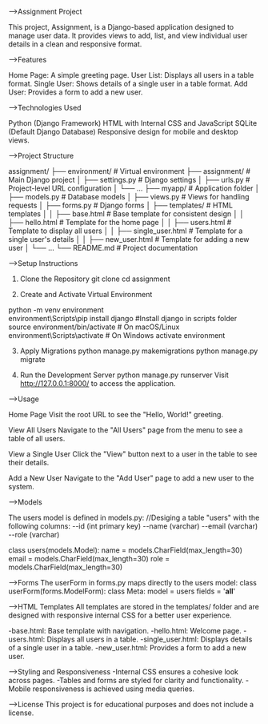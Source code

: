 -->Assignment Project

This project, Assignment, is a Django-based application designed to manage user data. It provides views to add, list, and view individual user details in a clean and responsive format.

-->Features

Home Page: A simple greeting page.
User List: Displays all users in a table format.
Single User: Shows details of a single user in a table format.
Add User: Provides a form to add a new user.

-->Technologies Used

Python (Django Framework)
HTML with Internal CSS and JavaScript
SQLite (Default Django Database)
Responsive design for mobile and desktop views.

-->Project Structure

assignment/
├── environment/         # Virtual environment
├── assignment/          # Main Django project
│   ├── settings.py      # Django settings
│   ├── urls.py          # Project-level URL configuration
│   └── ...
├── myapp/               # Application folder
│   ├── models.py        # Database models
│   ├── views.py         # Views for handling requests
│   ├── forms.py         # Django forms
│   ├── templates/       # HTML templates
│   │   ├── base.html    # Base template for consistent design
│   │   ├── hello.html   # Template for the home page
│   │   ├── users.html   # Template to display all users
│   │   ├── single_user.html  # Template for a single user's details
│   │   ├── new_user.html     # Template for adding a new user
│   └── ...
└── README.md            # Project documentation

-->Setup Instructions

1. Clone the Repository
git clone <repository-url>
cd assignment

2. Create and Activate Virtual Environment

python -m venv environment       
environment\Scripts\pip install django  #Install django in scripts folder 
source environment/bin/activate  # On macOS/Linux
environment\Scripts\activate     # On Windows activate environment

3. Apply Migrations
python manage.py makemigrations
python manage.py migrate

4. Run the Development Server
python manage.py runserver
Visit http://127.0.0.1:8000/ to access the application.

-->Usage

Home Page
Visit the root URL to see the "Hello, World!" greeting.

View All Users
Navigate to the "All Users" page from the menu to see a table of all users.

View a Single User
Click the "View" button next to a user in the table to see their details.

Add a New User
Navigate to the "Add User" page to add a new user to the system.


-->Models

The users model is defined in models.py:
//Desiging a table "users" with the following columns:
--id (int primary key)
--name (varchar)
--email (varchar)
--role (varchar)

class users(models.Model):
    name = models.CharField(max_length=30)
    email = models.CharField(max_length=30)
    role = models.CharField(max_length=30)
    
-->Forms
The userForm in forms.py maps directly to the users model:
class userForm(forms.ModelForm):
    class Meta:
        model = users
        fields = '__all__'

-->HTML Templates
All templates are stored in the templates/ folder and are designed with responsive internal CSS for a better user experience.

-base.html: Base template with navigation.
-hello.html: Welcome page.
-users.html: Displays all users in a table.
-single_user.html: Displays details of a single user in a table.
-new_user.html: Provides a form to add a new user.

-->Styling and Responsiveness
-Internal CSS ensures a cohesive look across pages.
-Tables and forms are styled for clarity and functionality.
-Mobile responsiveness is achieved using media queries.

-->License
This project is for educational purposes and does not include a license.


